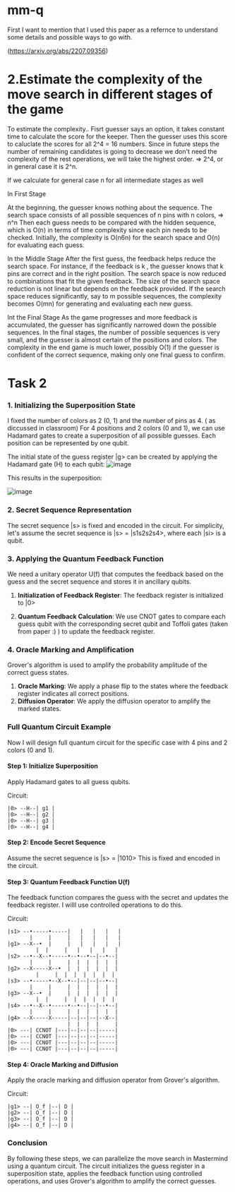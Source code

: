 # mm-q

First I want to mention that I used this paper as a refernce to understand some details and possible ways to go with.

(https://arxiv.org/abs/2207.09356)

# 2.Estimate the complexity of the move search in different stages of the game

To estimate the complexity..
Fisrt guesser says an option, it takes constant time to calculate the score for the keeper.
Then the guesser uses this score to caluclate the scores for all 2^4 = 16 numbers.
Since in future steps the number of remaining candidates is going to decrease we don't need the complexity of the rest operations, we will take the highest order. => 2^4, or in general case it is 2^n.

If we calculate for general case n for all intermediate stages as well

In First Stage

At the beginning, the guesser knows nothing about the sequence. The search space consists of all possible sequences of n pins with n colors, => n^n
Then each guess needs to be compared with the hidden sequence, which is O(n) in terms of time complexity since each pin needs to be checked.
Initially, the complexity is  O(n6n) for the search space and O(n) for evaluating each guess.

In the Middle Stage
After the first guess, the feedback helps reduce the search space. For instance, if the feedback is k , the guesser knows that k pins are correct and in the right position.
The search space is now reduced to combinations that fit the given feedback. The size of the search space reduction is not linear but depends on the feedback provided.
If the search space reduces significantly, say to m possible sequences, the complexity becomes  O(mn) for generating and evaluating each new guess.

Int the Final Stage
As the game progresses and more feedback is accumulated, the guesser has significantly narrowed down the possible sequences.
In the final stages, the number of possible sequences is very small, and the guesser is almost certain of the positions and colors.
The complexity in the end game is much lower, possibly O(1) if the guesser is confident of the correct sequence, making only one final guess to confirm.

# Task 2

### 1. Initializing the Superposition State
I fixed the number of colors as 2 (0, 1) and the number of pins as 4. ( as diccussed in classroom)
For 4 positions and 2 colors (0 and 1), we can use Hadamard gates to create a superposition of all possible guesses. Each position can be represented by one qubit.

The initial state of the guess register |g> can be created by applying the Hadamard gate (H) to each qubit:
![image](https://github.com/tatevvvv/mm-q/assets/54271006/33ab866a-184a-4541-ae8d-8059762a6a0f)

This results in the superposition:

![image](https://github.com/tatevvvv/mm-q/assets/54271006/74808089-5bef-4c67-9d3c-a7bc016a28bf)

### 2. Secret Sequence Representation

The secret sequence |s> is fixed and encoded in the circuit. For simplicity, let's assume the secret sequence is |s> = |s1s2s2s4>, where each |si> is a qubit.

### 3. Applying the Quantum Feedback Function
We need a unitary operator U(f) that computes the feedback based on the guess and the secret sequence and stores it in ancillary qubits.

1. **Initialization of Feedback Register**:
   The feedback register is initialized to |0>

2. **Quantum Feedback Calculation**:
   We use CNOT gates to compare each guess qubit with the corresponding secret qubit and Toffoli gates (taken from paper :) )  to update the feedback register.

### 4. Oracle Marking and Amplification

Grover's algorithm is used to amplify the probability amplitude of the correct guess states.

1. **Oracle Marking**: We apply a phase flip to the states where the feedback register indicates all correct positions.
2. **Diffusion Operator**: We apply the diffusion operator to amplify the marked states.

### Full Quantum Circuit Example

Now I will design full quantum circuit for the specific case with 4 pins and 2 colors (0 and 1).

#### Step 1: Initialize Superposition

Apply Hadamard gates to all guess qubits.

Circuit:

```plaintext
|0> --H--| g1 |
|0> --H--| g2 |
|0> --H--| g3 |
|0> --H--| g4 |
```

#### Step 2: Encode Secret Sequence

Assume the secret sequence is |s> = |1010> This is fixed and encoded in the circuit.

#### Step 3: Quantum Feedback Function U(f)

The feedback function compares the guess with the secret and updates the feedback register. I willl use controlled operations to do this.

Circuit:

```plaintext
|s1> --•-----•-----|   |   |   |   | 
       |     |     |   |   |   |   |
|g1> --X--•  |     |   |   |   |   |
         |  |     |   |   |   |   |
|s2> --•--X--•-----•--•--•--|--•--| 
       |     |     |  |  |  |  |  |
|g2> --X-----X--•  |  |  |  |  |  |
         |     |  |  |  |  |  |  |
|s3> --•-----•--X--•--|--|--|--•--| 
       |     |     |  |  |  |  |  |
|g3> --X--•  |     |  |  |  |  |  |
         |  |     |  |  |  |  |  |
|s4> --•--X--•-----•--•--|--|--•--| 
       |     |     |  |  |  |  |  |
|g4> --X-----X-----|--|--|--|--X--|
                   |  |  |  |     |
|0> ---| CCNOT |---|--|--|--|-----|
|0> ---| CCNOT |---|--|--|--|-----|
|0> ---| CCNOT |---|--|--|--|-----|
|0> ---| CCNOT |---|--|--|--|-----|
```

#### Step 4: Oracle Marking and Diffusion

Apply the oracle marking and diffusion operator from Grover's algorithm.

Circuit:

```plaintext
|g1> --| O_f |--| D |
|g2> --| O_f |--| D |
|g3> --| O_f |--| D |
|g4> --| O_f |--| D |
```

### Conclusion

By following these steps, we can parallelize the move search in Mastermind using a quantum circuit. The circuit initializes the guess register in a superposition state, applies the feedback function using controlled operations, and uses Grover's algorithm to amplify the correct guesses.
